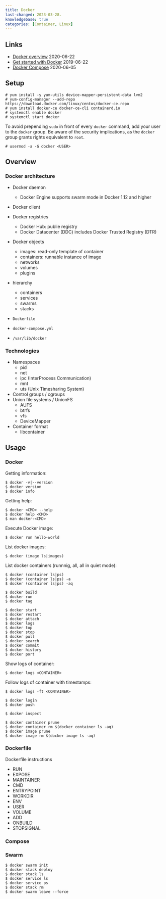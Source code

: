 ```yaml
---
title: Docker
last-changed: 2023-03-28.
knowledgebase: true
categories: [Container, Linux]
---
```

## Links

* [Docker overview](https://docs.docker.com/get-started/overview) <time>2020-06-22</time>
* [Get started with Docker](https://docs.docker.com/get-started) <time>2019-06-22</time>
* [Docker Compose](https://docs.docker.com/compose) <time>2020-06-05</time>

## Setup

```console
# yum install -y yum-utils device-mapper-persistent-data lvm2
# yum-config-manager --add-repo https://download.docker.com/linux/centos/docker-ce.repo
# yum install docker-ce docker-ce-cli containerd.io
# systemctl enable docker
# systemctl start docker
```

To avoid prepending `sudo` in front of every `docker` command, add your user to
the `docker` group. Be aware of the security implications, as the `docker`
group grants rights equivalent to `root`.

```console
# usermod -a -G docker <USER>
```

## Overview

### Docker architecture

* Docker daemon
  - Docker Engine supports swarm mode in Docker 1.12 and higher
* Docker client
* Docker registries
  - Docker Hub: publie registry
  - Docker Datacenter (DDC) includes Docker Trusted Registry (DTR)
* Docker objects
  - images: read-only template of container
  - containers: runnable instance of image
  - networks
  - volumes
  - plugins
* hierarchy
  - containers
  - services
  - swarms
  - stacks

* `Dockerfile`
* `docker-compose.yml`
* `/var/lib/docker`

### Technologies

* Namespaces
  - pid
  - net
  - ipc (InterProcess Communication)
  - mnt
  - uts (Unix Timesharing System)
* Control groups / cgroups
* Union file systems / UnionFS
  - AUFS
  - btrfs
  - vfs
  - DeviceMapper
* Container format
  - libcontainer

## Usage

### Docker

Getting information:

```console
$ docker -v|--version
$ docker version
$ docker info
```

Getting help:

```console
$ docker <CMD> --help
$ docker help <CMD>
$ man docker-<CMD>
```

Execute Docker image:

```console
$ docker run hello-world
```

List docker images:

```console
$ docker (image ls|images)
```

List docker containers (runnnig, all, all in quiet mode):

```console
$ docker (container ls|ps)
$ docker (container ls|ps) -a
$ docker (container ls|ps) -aq
```

```console
$ docker build
$ docker run
$ docker tag
```

```console
$ docker start
$ docker restart
$ docker attach
$ docker logs
$ docker top
$ docker stop
$ docker pull
$ docker search
$ docker commit
$ docker history
$ docker port
```

Show logs of container:

```console
$ docker logs <CONTAINER>
```

Follow logs of container with timestamps:

```console
$ docker logs -ft <CONTAINER>
```

```console
$ docker login
$ docker push
```

```console
$ docker inspect
```

```console
$ docker container prune
$ docker container rm $(docker container ls -aq)
$ docker image prune
$ docker image rm $(docker image ls -aq)
```

### Dockerfile

Dockerfile instructions

* RUN
* EXPOSE
* MAINTAINER
* CMD
* ENTRYPOINT
* WORKDIR
* ENV
* USER
* VOLUME
* ADD
* ONBUILD
* STOPSIGNAL

### Compose

### Swarm

```console
$ docker swarm init
$ docker stack deploy
$ docker stack ls
$ docker service ls
$ docker service ps
$ docker stack rm
$ docker swarm leave --force
```
